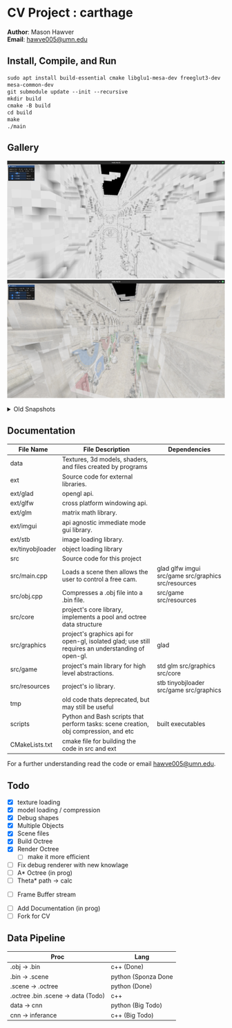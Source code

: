 # CV Project : carthage

**Author**: Mason Hawver \
**Email**: hawve005@umn.edu

## Install, Compile, and Run 

```
sudo apt install build-essential cmake libglu1-mesa-dev freeglut3-dev mesa-common-dev
git submodule update --init --recursive
mkdir build
cmake -B build
cd build
make
./main
```

## Gallery

![render2](data/promo/voxel_sponza.png) 
![render1](data/promo/voxel_sponza_transparent.png) 

<details>

<summary>Old Snapshots</summary>

![render0](data/promo/sponzarender0.png) 

</details>

## Documentation

| File Name | File Description                                                 | Dependencies |
|-----------|------------------------------------------------------------------|--------------|
| data      | Textures, 3d models, shaders, and files created by programs | | 
| ext | Source code for external libraries. | |
| ext/glad | opengl api. |
| ext/glfw | cross platform windowing api. |
| ext/glm  | matrix math library. |
| ext/imgui | api agnostic immediate mode gui library. |
| ext/stb | image loading library. |
| ex/tinyobjloader | object loading library |
| src       | Source code for this project | |
| src/main.cpp | Loads a scene then allows the user to control a free cam. | glad glfw imgui src/game src/graphics src/resources |
| src/obj.cpp | Compresses a .obj file into a .bin file. | src/game src/resources | 
| src/core | project's core library, implements a pool and octree data structure | |
| src/graphics | project's graphics api for open-gl, isolated glad; use still requires an understanding of open-gl. | glad | 
| src/game | project's main library for high level abstractions. | std glm src/graphics src/core |
| src/resources | project's io library. | stb tinyobjloader src/game src/graphics |
| tmp | old code thats deprecated, but may still be useful | |  
| scripts   | Python and Bash scripts that perform tasks: scene creation, obj compression, and etc | built executables | 
| CMakeLists.txt | cmake file for building the code in src and ext | | 

For a further understanding read the code or email hawve005@umn.edu.

## Todo

- [X] texture loading
- [X] model loading / compression
- [X] Debug shapes
- [X] Multiple Objects
- [X] Scene files
- [X] Build Octree
- [X] Render Octree
    - [ ] make it more efficient
- [ ] Fix debug renderer with new knowlage
- [ ] A* Octree (in prog)
- [ ] Theta* path -> calc 
<!-- - [ ] Metropolis Hastings Trajectory sampling (end of the week target) -->
- [ ] Frame Buffer stream
<!-- - [ ] Data-gen pipeline -->
- [ ] Add Documentation (in prog)
- [ ] Fork for CV

## Data Pipeline

| Proc | Lang |
|------|------|
|.obj -> .bin  | c++  (Done) |
|.bin -> .scene    | python (Sponza Done | Forest Todo | ...) |
|.scene -> .octree | python (Done) |
|.octree .bin .scene -> data (Todo) | c++ |
|data -> cnn | python (Big Todo) |
|cnn -> inferance | c++ (Big Todo) |

